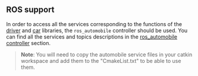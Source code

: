 ## ROS support

In order to access all the services corresponding to the functions of the [driver](driver-library.md) and [car](car-library.md) libraries, the `ros_automobile` controller should be used.
You can find all the services and topics descriptions in the [ros\_automobile controller](ros_automobile-controller.md) section.

> **Note**: You will need to copy the automobile service files in your catkin workspace and add them to the "CmakeList.txt" to be able to use them.
